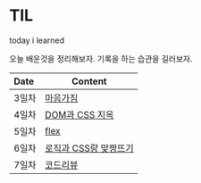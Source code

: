 # TIL

today i learned

오늘 배운것을 정리해보자. 기록을 하는 습관을 길러보자.

| Date  | Content                                                      |
| :---- | ------------------------------------------------------------ |
| 3일차 | [마음가짐](<https://github.com/jominjimail/TIL/blob/master/boost_camp/day3.md>) |
| 4일차 | [DOM과 CSS 지옥](<https://github.com/jominjimail/TIL/blob/master/boost_camp/day4.md>) |
| 5일차 | [flex](<https://github.com/jominjimail/TIL/blob/master/boost_camp/day5.md>) |
| 6일차 | [로직과 CSS랑 맞짱뜨기](<https://github.com/jominjimail/TIL/blob/master/boost_camp/day6.md>) |
| 7일차 | [코드리뷰](<https://github.com/jominjimail/TIL/blob/master/boost_camp/day7.md>) |

